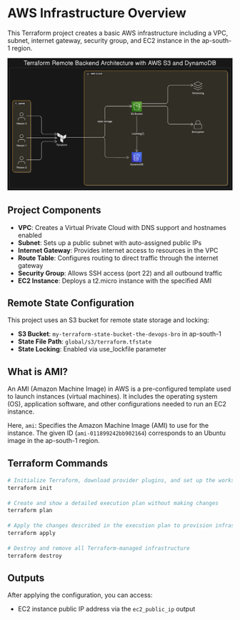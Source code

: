 # AWS Infrastructure Overview

This Terraform project creates a basic AWS infrastructure including a VPC, subnet, internet gateway, security group, and EC2 instance in the ap-south-1 region.

![Terraform Remote S3 Backend](../Assets/terraform-s3-backend.png)

## Project Components

- **VPC**: Creates a Virtual Private Cloud with DNS support and hostnames enabled
- **Subnet**: Sets up a public subnet with auto-assigned public IPs
- **Internet Gateway**: Provides internet access to resources in the VPC
- **Route Table**: Configures routing to direct traffic through the internet gateway
- **Security Group**: Allows SSH access (port 22) and all outbound traffic
- **EC2 Instance**: Deploys a t2.micro instance with the specified AMI

## Remote State Configuration

This project uses an S3 bucket for remote state storage and locking:

- **S3 Bucket**: `my-terraform-state-bucket-the-devops-bro` in ap-south-1
- **State File Path**: `global/s3/terraform.tfstate`
- **State Locking**: Enabled via use_lockfile parameter

## What is AMI?

An AMI (Amazon Machine Image) in AWS is a pre-configured template used to launch instances (virtual machines). It includes the operating system (OS), application software, and other configurations needed to run an EC2 instance.

Here,
`ami`: Specifies the Amazon Machine Image (AMI) to use for the instance. The given ID (`ami-011899242bb902164`) corresponds to an Ubuntu image in the ap-south-1 region.

## Terraform Commands

```bash
# Initialize Terraform, download provider plugins, and set up the workspace
terraform init

# Create and show a detailed execution plan without making changes
terraform plan

# Apply the changes described in the execution plan to provision infrastructure
terraform apply

# Destroy and remove all Terraform-managed infrastructure
terraform destroy
```

## Outputs

After applying the configuration, you can access:

- EC2 instance public IP address via the `ec2_public_ip` output
